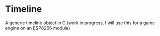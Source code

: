 # Timeline
A generic timeline object in C
(work in progress, I will use this for a game engine on an ESP8266 module)
